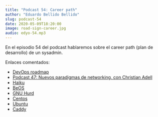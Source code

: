 ```yaml
---
title: "Podcast 54: Career path"
author: "Eduardo Bellido Bellido"
slug: podcast-54
date: 2020-05-09T18:20:00
image: road-sign-career.jpg
audio: edyo-54.mp3
---
```


En el episodio 54 del podcast hablaremos sobre el career path (plan de desarrollo) de un sysadmin.

<!--more-->

Enlaces comentados:

- [DevOps roadmap](https://roadmap.sh/devops)
- [Podcast 47: Nuevos paradigmas de networking, con Christian Adell](https://www.entredevyops.es/podcasts/podcast-47.html)
- [Haiku](https://www.haiku-os.org/)
- [BeOS](https://es.wikipedia.org/wiki/BeOS)
- [GNU Hurd](https://www.gnu.org/software/hurd/)
- [Centos](https://www.centos.org)
- [Ubuntu](https://ubuntu.com)
- [Caddy](https://caddyserver.com)
